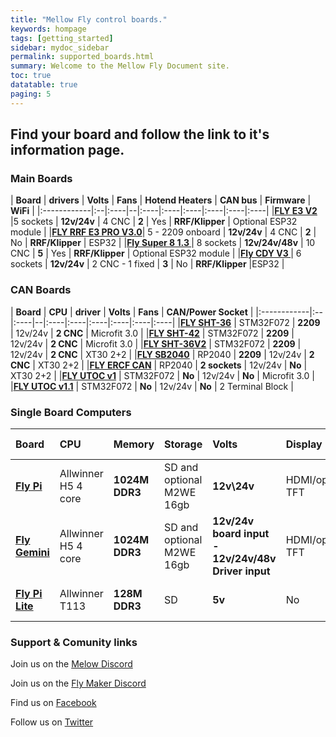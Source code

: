 ```yaml
---
title: "Mellow Fly control boards."
keywords: hompage
tags: [getting_started]
sidebar: mydoc_sidebar
permalink: supported_boards.html
summary: Welcome to the Mellow Fly Document site. 
toc: true
datatable: true
paging: 5
---
```



## Find your board and follow the link to it's information page. 

### Main Boards
<div class="datatable-begin"></div>

| **Board** | **drivers** | **Volts** |   **Fans** | **Hotend Heaters** | **CAN bus** | **Firmware** | **WiFi** |
|:------------|:--|:----|--|:----|:----|:----|:----|:----|:----|
|**[FLY E3 V2](/fly-e3_v2.html)** |5 sockets | **12v/24v**  | 4 CNC |  **2** | Yes | **RRF/Klipper** | Optional ESP32 module |
|**[FLY RRF E3 PRO V3.0](/fly_rrf_e3_pro_v3.html)**| 5 - 2209 onboard | **12v/24v** | 4 CNC | **2** | No | **RRF/Klipper** | ESP32 |
|**[Fly Super 8 1.3 ](/fly-super8_general.html)**| 8 sockets | **12v/24v/48v** | 10 CNC | **5** | Yes | **RRF/Klipper** | Optional ESP32 module |
|**[Fly CDY V3 ](/fly-cdy_v3.html)**| 6 sockets | **12v/24v** | 2 CNC - 1 fixed | **3** | No | **RRF/Klipper** |ESP32 |

<div class="datatable-end"></div>

### CAN Boards
<div class="datatable-begin"></div>

| **Board** | **CPU** | **driver** | **Volts** | **Fans** | **CAN/Power Socket** | 
|:------------|:--|:----|--|:----|:----|:----|:----|:----|:----|
|**[FLY SHT-36](/fly-sht36_general.html)** | STM32F072 | **2209**  | 12v/24v |  **2 CNC** | Microfit 3.0 |
|**[FLY SHT-42](/fly-sht42_general.html)** | STM32F072 | **2209**  | 12v/24v |  **2 CNC** | Microfit 3.0 |
|**[FLY SHT-36V2](/fly-sht36_v2_general.html)** | STM32F072 | **2209**  | 12v/24v |  **2 CNC** | XT30 2+2 |
|**[FLY SB2040](/fly-sht36_v2_general.html)** | RP2040 | **2209**  | 12v/24v |  **2 CNC** | XT30 2+2 |
|**[FLY ERCF CAN](/fly-ercf_can_general.html)** | RP2040 | **2 sockets**  | 12v/24v |  **No** | XT30 2+2 |
|**[FLY UTOC v1](/fly-utoc_general.html)** | STM32F072 | **No**  | 12v/24v |  **No** | Microfit 3.0 |
|**[FLY UTOC v1.1](/fly-utoc_general.html)** | STM32F072 | **No**  | 12v/24v |  **No** | 2 Terminal Block |


<div class="datatable-end"></div>

### Single Board Computers
<div class="datatable-begin"></div>

| **Board** | **CPU** | **Memory**| **Storage** | **Volts** | **Display port** | **CAN bus** | **WiFi** | **Camera** | **USB Ports** |
|:------------|:--|:----|--|:----|:----|:----|:----|:----|:----|
|**[Fly Pi](/fly_pi_general.html)** |Allwinner H5 4 core | **1024M DDR3**  | SD and optional M2WE 16gb |  **12v\24v** | HDMI/optional TFT | **Optional Pi Hat** | Optional M2WE module | **USB Camera supported** | 4 
|**[Fly Gemini](/fly-gemini_v2_general.html)** |Allwinner H5 4 core | **1024M DDR3**  | SD and optional M2WE 16gb |  **12v/24v board input - 12v/24v/48v Driver input** | HDMI/optional TFT | **Optional Pi Hat** | Optional M2WE module | **USB Camera supported** | 4 
|**[Fly Pi Lite](/fly_pi_lite.html)** |Allwinner T113 | **128M DDR3**  | SD |  **5v** | No | **UTOC over USB** | 2.4ghz | **USB Camera supported** | 2 

<div class="datatable-end"></div>


### Support & Comunity links

   Join us on the [Melow Discord](https://discord.gg/WTfCKQk6) 

   Join us on the [Fly Maker Discord](https://discord.gg/Zy9cTTkV)

   Find us on [Facebook](https://www.facebook.com/3DMellow/)

   Follow us on [Twitter](https://twitter.com/3dmellow)